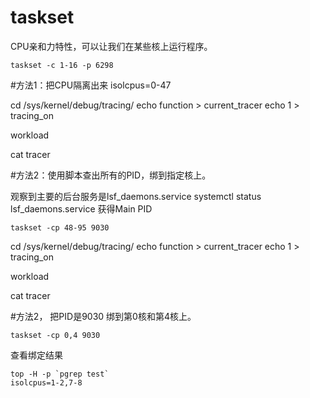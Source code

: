 taskset
===================
CPU亲和力特性，可以让我们在某些核上运行程序。

```
taskset -c 1-16 -p 6298
```

#方法1：把CPU隔离出来
isolcpus=0-47

cd /sys/kernel/debug/tracing/
echo function > current_tracer
echo 1 > tracing_on

workload

cat tracer 

#方法2：使用脚本查出所有的PID，绑到指定核上。

观察到主要的后台服务是lsf_daemons.service
systemctl status lsf_daemons.service 获得Main PID
```
taskset -cp 48-95 9030
```
cd /sys/kernel/debug/tracing/
echo function > current_tracer
echo 1 > tracing_on

workload

cat tracer 




#方法2，
把PID是9030 绑到第0核和第4核上。
```
taskset -cp 0,4 9030
```


查看绑定结果
```
top -H -p `pgrep test`
isolcpus=1-2,7-8
```